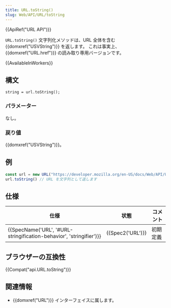 ```yaml
---
title: URL.toString()
slug: Web/API/URL/toString
---
```

{{ApiRef("URL API")}}

`URL.toString()` 文字列化メソッドは、URL 全体を含む {{domxref("USVString")}} を返します。 これは事実上、{{domxref("URL.href")}} の読み取り専用バージョンです。

{{AvailableInWorkers}}

## 構文

```
string = url.toString();
```

### パラメーター

なし。

### 戻り値

{{domxref("USVString")}}。

## 例

```js
const url = new URL("https://developer.mozilla.org/en-US/docs/Web/API/URL/toString");
url.toString() // URL を文字列として返します
```

## 仕様

| 仕様                                                                                     | 状態                 | コメント |
| ---------------------------------------------------------------------------------------- | -------------------- | -------- |
| {{SpecName('URL', '#URL-stringification-behavior', 'stringifier')}} | {{Spec2('URL')}} | 初期定義 |

## ブラウザーの互換性

{{Compat("api.URL.toString")}}

## 関連情報

- {{domxref("URL")}} インターフェイスに属します。
